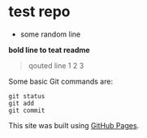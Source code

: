 # test repo
* some random line

**bold line to teat  readme**

> qouted line
> 1
> 2
> 3

Some basic Git commands are:
```
git status
git add
git commit
```

This site was built using [GitHub Pages](https://pages.github.com/). 
